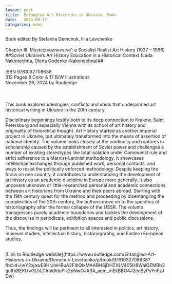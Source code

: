 ```yaml
---
layout: post
title:  Entangled Art Histories in Ukraine. Book
date:   2024-09-17
categories: news
---
```


<section markdown="1" class="EN">
Book edited By Stefaniia Demchuk, Illia Levchenko <br>
<br>
Chapter III. Mysteztvoznavstvo’: a Socialist Realist Art History (1937 – 1986)
##Soviet Ukraine’s Art History Education in a Historical Context (Lada Nakonechna, Olena Godenko-Nakonechna)##
<br>
<br>
ISBN 9781032708638 <br>
312 Pages 8 Color & 17 B/W Illustrations <br>
November 26, 2024 by Routledge
<br>
<br>
<br>
<br>
This book explores ideologies, conflicts and ideas that underpinned art historical writing in Ukraine in the 20th century.

Disciplinary beginnings testify both to its deep connection to Krakow, Saint Petersburg and especially Vienna with its school of art history and originality of theoretical thought. Art History started as another imperial project in Ukraine, but ultimately transformed into the means of assertion of national identity. The volume looks closely at the continuity and ruptures in scholarship caused by the establishment of Soviet power and challenges a number of existing stereotypes like total isolation under Communist rule and strict adherence to a Marxist-Leninist methodology. It showcases intellectual exchanges through published work, personal contacts, and ways to resist the politically enforced methodology. Despite keeping the focus on one country, it contributes to understanding the development of art history as an academic discipline in Europe more generally. It also uncovers unknown or little-researched personal and academic connections between art historians from Ukraine and their peers abroad. Starting with the 19th century quest for the method and proceeding by disentangling the complexities of the 20th century, the authors move on to the specifics of historiography after the formal collapse of the USSR. The volume transgresses purely academic boundaries and tackles the development of the discourse in periodicals, exhibition spaces and public discussions.

Thus, the findings will be pertinent to all interested in politics, art history, museum studies, intellectual history, historiography, and Eastern European studies.

<br>
[Link to Routledge website](https://www.routledge.com/Entangled-Art-Histories-in-Ukraine/Demchuk-Levchenko/p/book/9781032708638?fbclid=IwY2xjawE9HrJleHRuA2FlbQIxMAABHSjDHZXLV405H8WaiQEMBb3guIfnBEKUw3LhLCIroldlduPlk2pNwOJA9A_aem_mEkBBO4J2ecByPyYnFzJDw)
<br>



</section>


<section markdown="1" class="UKR">

</section>
